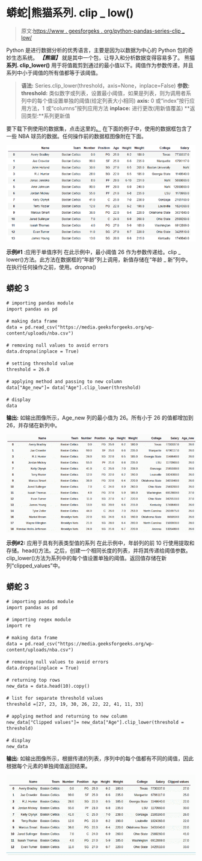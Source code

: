 # 蟒蛇|熊猫系列. clip _ low()

> 原文:[https://www . geesforgeks . org/python-pandas-series-clip _ low/](https://www.geeksforgeeks.org/python-pandas-series-clip_lower/)

Python 是进行数据分析的优秀语言，主要是因为以数据为中心的 Python 包的奇妙生态系统。 ***【熊猫】*** 就是其中一个包，让导入和分析数据变得容易多了。
熊猫**系列. clip_lower()** 用于将值裁剪到通过的最小值以下。阈值作为参数传递，并且系列中小于阈值的所有值都等于该阈值。

> **语法:** Series.clip_lower(threshold，axis=None，inplace=False)
> **参数:**
> **threshold:** 类似数字或列表，设置最小阈值，如果是列表，则为调用者系列中的每个值设置单独的阈值(给定列表大小相同)
> **axis:** 0 或“index”按行应用方法，1 或“columns”按列应用方法
> **inplace:** 进行更改(用新值覆盖)
> **返回类型:**系列更新值

要下载下例使用的数据集，点击这里的[。](https://media.geeksforgeeks.org/wp-content/uploads/nba.csv)
在下面的例子中，使用的数据框包含了一些 NBA 球员的数据。任何操作前的数据框图像附在下面。

![](img/793ad040c852f46d3cbfdaf19ee388c2.png)

**示例#1** :应用于单值序列
在此示例中，最小阈值 26 作为参数传递给。clip _ lower()方法。此方法在数据框的“年龄”列上调用，新值存储在“年龄 _ 新”列中。在执行任何操作之前，使用。dropna()

## 蟒蛇 3

```
# importing pandas module
import pandas as pd

# making data frame
data = pd.read_csv("https://media.geeksforgeeks.org/wp-content/uploads/nba.csv")

# removing null values to avoid errors
data.dropna(inplace = True)

# setting threshold value
threshold = 26.0

# applying method and passing to new column
data["Age_new"]= data["Age"].clip_lower(threshold)

# display
data
```

**输出:**
如输出图像所示，Age_new 列的最小值为 26。所有小于 26 的值都增加到 26，并存储在新列中。

![](img/8dba38bd8c630c47d1a3ee95586b0b2a.png)

**示例#2:** 应用于具有列表类型值的系列
在此示例中，年龄列的前 10 行使用提取和存储。head()方法。之后，创建一个相同长度的列表，并将其传递给阈值参数。clip_lower()方法为系列中的每个值设置单独的阈值。返回值存储在新列“clipped_values”中。

## 蟒蛇 3

```
# importing pandas module
import pandas as pd

# importing regex module
import re

# making data frame
data = pd.read_csv("https://media.geeksforgeeks.org/wp-content/uploads/nba.csv")

# removing null values to avoid errors
data.dropna(inplace = True)

# returning top rows
new_data = data.head(10).copy()

# list for separate threshold values
threshold =[27, 23, 19, 30, 26, 22, 22, 41, 11, 33]

# applying method and returning to new column
new_data["Clipped values"]= new_data["Age"].clip_lower(threshold = threshold)

# display
new_data
```

**输出:**
如输出图像所示，根据传递的列表，序列中的每个值都有不同的阈值，因此根据每个元素的单独阈值返回结果。

![](img/c146c44090961d947486521709ffc301.png)